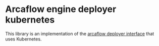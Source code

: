 # Arcaflow engine deployer kubernetes

This library is an implementation of the [arcaflow deployer interface](https://github.com/arcalot/arcaflow-engine-deployer) that uses Kubernetes.
